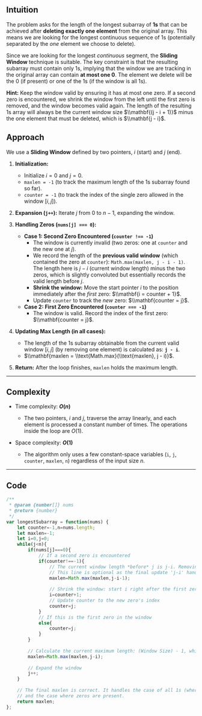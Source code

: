 ## Intuition

The problem asks for the length of the longest subarray of **1s** that can be achieved after **deleting exactly one element** from the original array. This means we are looking for the longest continuous sequence of 1s (potentially separated by the *one* element we choose to delete).

Since we are looking for the longest *continuous* segment, the **Sliding Window** technique is suitable. The key constraint is that the resulting subarray must contain only 1s, implying that the window we are tracking in the original array can contain **at most one 0**. The element we delete will be the 0 (if present) or one of the 1s (if the window is all 1s).

**Hint:** Keep the window valid by ensuring it has at most one zero. If a second zero is encountered, we shrink the window from the left until the first zero is removed, and the window becomes valid again. The length of the resulting 1s array will always be the current window size $\\mathbf{(j - i + 1)}$ minus the one element that must be deleted, which is $\\mathbf{j - i}$.

## Approach

We use a **Sliding Window** defined by two pointers, $i$ (start) and $j$ (end).

1.  **Initialization:**

      * Initialize $i=0$ and $j=0$.
      * `maxlen = -1` (to track the maximum length of the 1s subarray found so far).
      * `counter = -1` (to track the index of the single zero allowed in the window $[i, j]$).

2.  **Expansion (`j++`):** Iterate $j$ from $0$ to $n-1$, expanding the window.

3.  **Handling Zeros (`nums[j] === 0`):**

      * **Case 1: Second Zero Encountered (`counter !== -1`)**
          * The window is currently invalid (two zeros: one at `counter` and the new one at $j$).
          * We record the length of the **previous valid window** (which contained the zero at `counter`): `Math.max(maxlen, j - i - 1)`. The length here is $j-i$ (current window length) minus the two zeros, which is slightly convoluted but essentially records the valid length before $j$.
          * **Shrink the window:** Move the start pointer $i$ to the position immediately after the *first* zero: $\\mathbf{i = counter + 1}$.
          * Update `counter` to track the *new* zero: $\\mathbf{counter = j}$.
      * **Case 2: First Zero Encountered (`counter === -1`)**
          * The window is valid. Record the index of the first zero: $\\mathbf{counter = j}$.

4.  **Updating Max Length (in all cases):**

      * The length of the 1s subarray obtainable from the current valid window $[i, j]$ (by removing one element) is calculated as: **`j - i`**.
      * $\\mathbf{maxlen = \\text{Math.max}(\\text{maxlen}, j - i)}$.

5.  **Return:** After the loop finishes, `maxlen` holds the maximum length.

-----

## Complexity

  - Time complexity: **$O(n)$**

      * The two pointers, $i$ and $j$, traverse the array linearly, and each element is processed a constant number of times. The operations inside the loop are $O(1)$.

  - Space complexity: **$O(1)$**

      * The algorithm only uses a few constant-space variables (`i`, `j`, `counter`, `maxlen`, `n`) regardless of the input size $n$.

-----

## Code

```javascript []
/**
 * @param {number[]} nums
 * @return {number}
 */
var longestSubarray = function(nums) {
    let counter=-1,n=nums.length;
    let maxlen=-1;
    let i=0,j=0;
    while(j<n){
        if(nums[j]===0){
            // If a second zero is encountered
            if(counter!==-1){
                // The current window length *before* j is j-i. Removing the zero at counter leaves j-i-1 length of 1s.
                // This line is optional as the final update 'j-i' handles it, but it doesn't hurt the correctness.
                maxlen=Math.max(maxlen,j-i-1);
                
                // Shrink the window: start i right after the first zero (at counter)
                i=counter+1;
                // Update counter to the new zero's index
                counter=j;
            }
            // If this is the first zero in the window
            else{
                counter=j;
            }
        }
        
        // Calculate the current maximum length: (Window Size) - 1, which is (j - i + 1) - 1 = j - i
        maxlen=Math.max(maxlen,j-i);
        
        // Expand the window
        j++;
    }
    
    // The final maxlen is correct. It handles the case of all 1s (where maxlen will be n-1)
    // and the case where zeros are present.
    return maxlen;
};
```
